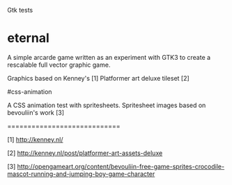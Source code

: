 Gtk tests

# eternal

A simple arcarde game written as an experiment with GTK3 to create a rescalable full vector graphic game.

Graphics based on Kenney's [1] Platformer art deluxe tileset [2]

#css-animation

A CSS animation test with spritesheets. Spritesheet images based on bevouliin's work [3]

============================

[1] http://kenney.nl/

[2] http://kenney.nl/post/platformer-art-assets-deluxe

[3] http://opengameart.org/content/bevouliin-free-game-sprites-crocodile-mascot-running-and-jumping-boy-game-character
